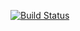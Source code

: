 [![Build Status](https://travis-ci.com/Cary-Xx/duke.svg?branch=master)](https://travis-ci.com/Cary-Xx/duke)
